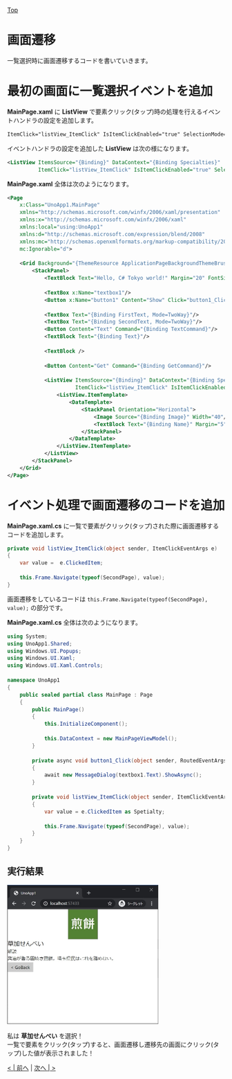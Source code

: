[Top](./top.md)  

# 画面遷移

一覧選択時に画面遷移するコードを書いていきます。

# 最初の画面に一覧選択イベントを追加

**MainPage.xaml** に **ListView** で要素クリック(タップ)時の処理を行えるイベントハンドラの設定を追加します。

```xml
ItemClick="listView_ItemClick" IsItemClickEnabled="true" SelectionMode="None"
```

イベントハンドラの設定を追加した **ListView** は次の様になります。

```xml
<ListView ItemsSource="{Binding}" DataContext="{Binding Specialties}"
          ItemClick="listView_ItemClick" IsItemClickEnabled="true" SelectionMode="None">
```

**MainPage.xaml** 全体は次のようになります。

```xml
<Page
    x:Class="UnoApp1.MainPage"
    xmlns="http://schemas.microsoft.com/winfx/2006/xaml/presentation"
    xmlns:x="http://schemas.microsoft.com/winfx/2006/xaml"
    xmlns:local="using:UnoApp1"
    xmlns:d="http://schemas.microsoft.com/expression/blend/2008"
    xmlns:mc="http://schemas.openxmlformats.org/markup-compatibility/2006"
    mc:Ignorable="d">

    <Grid Background="{ThemeResource ApplicationPageBackgroundThemeBrush}" Padding="10">
        <StackPanel>
            <TextBlock Text="Hello, C# Tokyo world!" Margin="20" FontSize="30" />

            <TextBox x:Name="textbox1"/>
            <Button x:Name="button1" Content="Show" Click="button1_Click"/>

            <TextBox Text="{Binding FirstText, Mode=TwoWay}"/>
            <TextBox Text="{Binding SecondText, Mode=TwoWay}"/>
            <Button Content="Text" Command="{Binding TextCommand}"/>
            <TextBlock Text="{Binding Text}"/>

            <TextBlock />

            <Button Content="Get" Command="{Binding GetCommand}"/>

            <ListView ItemsSource="{Binding}" DataContext="{Binding Specialties}"
                      ItemClick="listView_ItemClick" IsItemClickEnabled="true" SelectionMode="None">
                <ListView.ItemTemplate>
                    <DataTemplate>
                        <StackPanel Orientation="Horizontal">
                            <Image Source="{Binding Image}" Width="40"/>
                            <TextBlock Text="{Binding Name}" Margin="5" FontSize="20"/>
                        </StackPanel>
                    </DataTemplate>
                </ListView.ItemTemplate>
            </ListView>
        </StackPanel>
    </Grid>
</Page>
```

# イベント処理で画面遷移のコードを追加

**MainPage.xaml.cs** に一覧で要素がクリック(タップ)された際に画面遷移するコードを追加します。  

```cs
private void listView_ItemClick(object sender, ItemClickEventArgs e)
{
    var value =  e.ClickedItem;

    this.Frame.Navigate(typeof(SecondPage), value);
}
```

画面遷移をしているコードは ```this.Frame.Navigate(typeof(SecondPage), value);``` の部分です。

**MainPage.xaml.cs** 全体は次のようになります。

```cs
using System;
using UnoApp1.Shared;
using Windows.UI.Popups;
using Windows.UI.Xaml;
using Windows.UI.Xaml.Controls;

namespace UnoApp1
{
    public sealed partial class MainPage : Page
    {
        public MainPage()
        {
            this.InitializeComponent();

            this.DataContext = new MainPageViewModel();
        }

        private async void button1_Click(object sender, RoutedEventArgs e)
        {
            await new MessageDialog(textbox1.Text).ShowAsync();
        }

        private void listView_ItemClick(object sender, ItemClickEventArgs e)
        {
            var value = e.ClickedItem as Spetialty;

            this.Frame.Navigate(typeof(SecondPage), value);
        }
    }
}
```

## 実行結果
<img src="image0701.jpg" width="350" />

私は **草加せんべい** を選択！  
一覧で要素をクリック(タップ)すると、画面遷移し遷移先の画面にクリック(タップ)した値が表示されました！

[< | 前へ](./textbook6.md) | [次へ | >](./textbook8.md)
